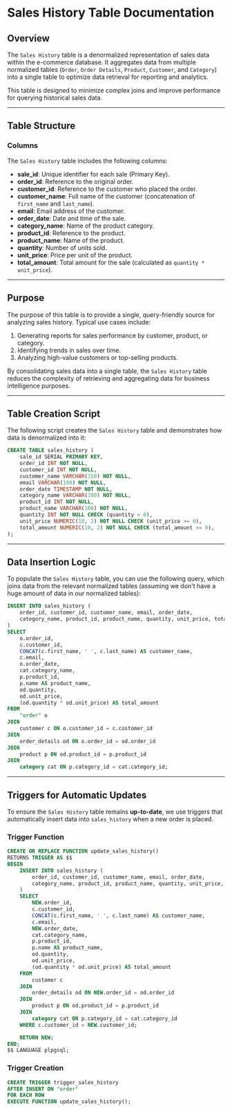 # Sales History Table Documentation

## Overview

The `Sales History` table is a denormalized representation of sales data within the e-commerce database. It aggregates data from multiple normalized tables (`Order`, `Order Details`, `Product`, `Customer`, and `Category`) into a single table to optimize data retrieval for reporting and analytics.

This table is designed to minimize complex joins and improve performance for querying historical sales data.

---

## Table Structure

### Columns

The `Sales History` table includes the following columns:

- **sale_id**: Unique identifier for each sale (Primary Key).
- **order_id**: Reference to the original order.
- **customer_id**: Reference to the customer who placed the order.
- **customer_name**: Full name of the customer (concatenation of `first_name` and `last_name`).
- **email**: Email address of the customer.
- **order_date**: Date and time of the sale.
- **category_name**: Name of the product category.
- **product_id**: Reference to the product.
- **product_name**: Name of the product.
- **quantity**: Number of units sold.
- **unit_price**: Price per unit of the product.
- **total_amount**: Total amount for the sale (calculated as `quantity * unit_price`).

---

## Purpose

The purpose of this table is to provide a single, query-friendly source for analyzing sales history. Typical use cases include:

1. Generating reports for sales performance by customer, product, or category.
2. Identifying trends in sales over time.
3. Analyzing high-value customers or top-selling products.

By consolidating sales data into a single table, the `Sales History` table reduces the complexity of retrieving and aggregating data for business intelligence purposes.

---

## Table Creation Script

The following script creates the `Sales History` table and demonstrates how data is denormalized into it:

```sql
CREATE TABLE sales_history (
    sale_id SERIAL PRIMARY KEY,
    order_id INT NOT NULL,
    customer_id INT NOT NULL,
    customer_name VARCHAR(150) NOT NULL,
    email VARCHAR(100) NOT NULL,
    order_date TIMESTAMP NOT NULL,
    category_name VARCHAR(100) NOT NULL,
    product_id INT NOT NULL,
    product_name VARCHAR(100) NOT NULL,
    quantity INT NOT NULL CHECK (quantity > 0),
    unit_price NUMERIC(10, 2) NOT NULL CHECK (unit_price >= 0),
    total_amount NUMERIC(10, 2) NOT NULL CHECK (total_amount >= 0),
);
```

---

## Data Insertion Logic

To populate the `Sales History` table, you can use the following query, which joins data from the relevant normalized tables (assuming we don't have a huge amount of data in our normalized tables):

```sql
INSERT INTO sales_history (
    order_id, customer_id, customer_name, email, order_date,
    category_name, product_id, product_name, quantity, unit_price, total_amount
)
SELECT
    o.order_id,
    c.customer_id,
    CONCAT(c.first_name, ' ', c.last_name) AS customer_name,
    c.email,
    o.order_date,
    cat.category_name,
    p.product_id,
    p.name AS product_name,
    od.quantity,
    od.unit_price,
    (od.quantity * od.unit_price) AS total_amount
FROM
    "order" o
JOIN
    customer c ON o.customer_id = c.customer_id
JOIN
    order_details od ON o.order_id = od.order_id
JOIN
    product p ON od.product_id = p.product_id
JOIN
    category cat ON p.category_id = cat.category_id;
```

---

## Triggers for Automatic Updates

To ensure the `Sales History` table remains **up-to-date**, we use triggers that automatically insert data into `sales_history` when a new order is placed.

### **Trigger Function**

```sql
CREATE OR REPLACE FUNCTION update_sales_history()
RETURNS TRIGGER AS $$
BEGIN
    INSERT INTO sales_history (
        order_id, customer_id, customer_name, email, order_date,
        category_name, product_id, product_name, quantity, unit_price, total_amount
    )
    SELECT
        NEW.order_id,
        c.customer_id,
        CONCAT(c.first_name, ' ', c.last_name) AS customer_name,
        c.email,
        NEW.order_date,
        cat.category_name,
        p.product_id,
        p.name AS product_name,
        od.quantity,
        od.unit_price,
        (od.quantity * od.unit_price) AS total_amount
    FROM
        customer c
    JOIN
        order_details od ON NEW.order_id = od.order_id
    JOIN
        product p ON od.product_id = p.product_id
    JOIN
        category cat ON p.category_id = cat.category_id
    WHERE c.customer_id = NEW.customer_id;

    RETURN NEW;
END;
$$ LANGUAGE plpgsql;
```

### **Trigger Creation**

```sql
CREATE TRIGGER trigger_sales_history
AFTER INSERT ON "order"
FOR EACH ROW
EXECUTE FUNCTION update_sales_history();
```
